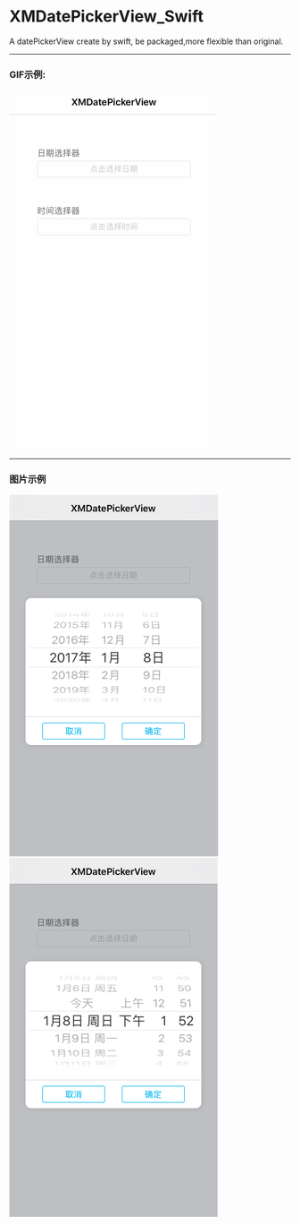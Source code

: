 # XMDatePickerView_Swift
A datePickerView create by swift, be packaged,more flexible than original.


***
### GIF示例:
![image](https://github.com/Mazy-ma/XMDatePickerView_Swift/blob/master/XMDatePickerView/XMDatePickerView/demo.gif)
***

### 图片示例
![image](https://github.com/Mazy-ma/XMDatePickerView_Swift/blob/master/XMDatePickerView/XMDatePickerView/%E5%B1%8F%E5%B9%95%E5%BF%AB%E7%85%A7%202017-01-07%20%E4%B8%8B%E5%8D%881.51.35.png)![image](https://github.com/Mazy-ma/XMDatePickerView_Swift/blob/master/XMDatePickerView/XMDatePickerView/%E5%B1%8F%E5%B9%95%E5%BF%AB%E7%85%A7%202017-01-07%20%E4%B8%8B%E5%8D%881.52.06.png)
